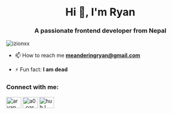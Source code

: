 <h1 align="center">Hi 👋, I'm Ryan</h1>
<h3 align="center">A passionate frontend developer from Nepal</h3>

<p align="left"> <img src="https://komarev.com/ghpvc/?username=izionxx&label=Profile%20views&color=0e75b6&style=flat" alt="izionxx" /> </p>

- 📫 How to reach me **meanderingryan@gmail.com**

- ⚡ Fun fact: **I am dead**

<h3 align="left">Connect with me:</h3>
<p align="left">
<a href="https://fb.com/aryan.basnet.3192" target="blank"><img align="center" src="https://raw.githubusercontent.com/rahuldkjain/github-profile-readme-generator/master/src/images/icons/Social/facebook.svg" alt="aryan.basnet.3192" height="30" width="40" /></a>
<a href="https://instagram.com/a0_oaryan" target="blank"><img align="center" src="https://raw.githubusercontent.com/rahuldkjain/github-profile-readme-generator/master/src/images/icons/Social/instagram.svg" alt="a0_oaryan" height="30" width="40" /></a>
<a href="https://discord.gg/huh ! #4836" target="blank"><img align="center" src="https://raw.githubusercontent.com/rahuldkjain/github-profile-readme-generator/master/src/images/icons/Social/discord.svg" alt="huh ! #4836" height="30" width="40" /></a>
</p>
